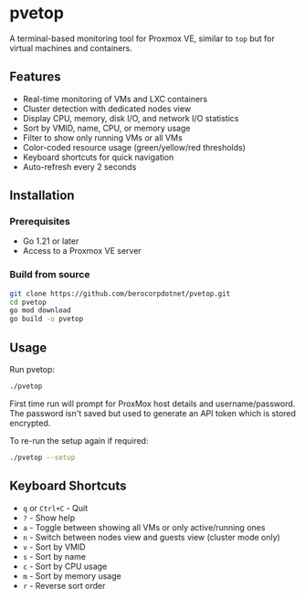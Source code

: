 # pvetop

A terminal-based monitoring tool for Proxmox VE, similar to `top` but for virtual machines and containers.

## Features

- Real-time monitoring of VMs and LXC containers
- Cluster detection with dedicated nodes view
- Display CPU, memory, disk I/O, and network I/O statistics
- Sort by VMID, name, CPU, or memory usage
- Filter to show only running VMs or all VMs
- Color-coded resource usage (green/yellow/red thresholds)
- Keyboard shortcuts for quick navigation
- Auto-refresh every 2 seconds

## Installation

### Prerequisites

- Go 1.21 or later
- Access to a Proxmox VE server

### Build from source

```bash
git clone https://github.com/berocorpdotnet/pvetop.git
cd pvetop
go mod download
go build -o pvetop
```

## Usage

Run pvetop:

```bash
./pvetop
```

First time run will prompt for ProxMox host details and username/password. The password isn't saved but used to generate an API token which is stored encrypted. 

To re-run the setup again if required:

```bash
./pvetop --setup
```

## Keyboard Shortcuts

- `q` or `Ctrl+C` - Quit
- `?` - Show help
- `a` - Toggle between showing all VMs or only active/running ones
- `n` - Switch between nodes view and guests view (cluster mode only)
- `v` - Sort by VMID
- `s` - Sort by name
- `c` - Sort by CPU usage
- `m` - Sort by memory usage
- `r` - Reverse sort order
